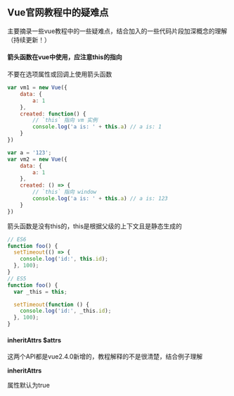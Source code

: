 ## Vue官网教程中的疑难点

主要摘录一些vue教程中的一些疑难点，结合加入的一些代码片段加深概念的理解（持续更新！）

#### **箭头函数**在vue中使用，应注意this的指向

不要在选项属性或回调上使用箭头函数

```javascript
var vm1 = new Vue({
    data: {
        a: 1
    },
    created: function() {
        // `this` 指向 vm 实例
        console.log('a is: ' + this.a) // a is: 1
    }
})

var a = '123';
var vm2 = new Vue({
    data: {
        a: 1
    },
    created: () => {
        // `this` 指向 window
        console.log('a is: ' + this.a) // a is: 123
    }
})
```

箭头函数是没有this的，this是根据父级的上下文且是静态生成的

```javascript
// ES6
function foo() {
  setTimeout(() => {
    console.log('id:', this.id);
  }, 100);
}
// ES5
function foo() {
  var _this = this;

  setTimeout(function () {
    console.log('id:', _this.id);
  }, 100);
}
```

#### inheritAttrs $attrs

这两个API都是vue2.4.0新增的，教程解释的不是很清楚，结合例子理解

**inheritAttrs**

属性默认为true

#####


